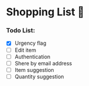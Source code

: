 # Shopping List 📃

### Todo List:

- [x] Urgency flag
- [ ] Edit item
- [ ] Authentication
- [ ] Shere by email address
- [ ] Item suggestion
- [ ] Quantity suggestion